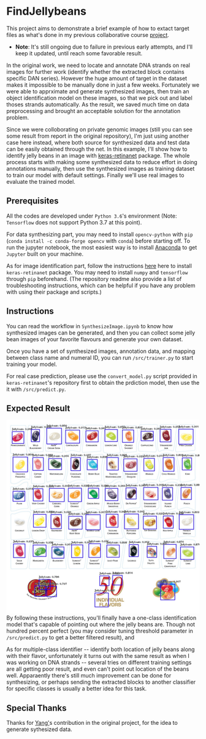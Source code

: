 # FindJellybeans
This project aims to demonstrate a brief example of how to extact target files as what's done in my previous collaborative course [project](https://github.com/tnmcneil/XGenomesProject).

- **Note**: It's still ongoing due to failure in previous early attempts, and I'll keep it updated, until reach some favorable result.

In the original work, we need to locate and annotate DNA strands on real images for further work (identify whether the extracted block contains specific DAN series). However the huge amount of target in the dataset makes it impossible to be manually done in just a few weeks. Fortunately we were able to apprximate and generate synthesized images, then train an object identification model on these images, so that we pick out and label thoses strands automatically. As the result, we saved much time on data preprocessing and brought an acceptable solution for the annotation problem.

Since we were colloborating on private genomic images (still you can see some result from report in the original repository), I'm just using another case here instead, where both source for synthesized data and test data can be easily obtained through the net. In this example, I'll show how to identify jelly beans in an image with [keras-retinanet](https://github.com/fizyr/keras-retinanet) package. The whole process starts with making some synthesized data to reduce effort in doing annotations manually, then use the synthesized images as training dataset to train our model with default settings. Finally we'll use real images to evaluate the trained model.

## Prerequisites
All the codes are developed under `Python 3.6`'s environment (Note: `Tensorflow` does not support Python 3.7 at this point).

For data synthesizing part, you may need to install `opencv-python` with `pip` (`conda install -c conda-forge opencv` with `conda`) before starting off. To run the jupyter notebook, the most easiest way is to install [Anaconda](https://www.anaconda.com/) to get `Jupyter` built on your machine.

As for image identification part, follow the instructions [here](https://github.com/fizyr/keras-retinanet) here to install `keras-retinanet` package. You may need to install `numpy` and `tensorflow` through `pip` beforehand. (The repository readme also provide a list of troubleshooting instructions, which can be helpful if you have any problem with using their package and scripts.)

## Instructions
You can read the workflow in `SynthesizeImage.ipynb` to know how synthesized images can be generated, and then you can collect some jelly bean images of your favorite flavours and generate your own dataset.

Once you have a set of synthesized images, annotation data, and mapping between class name and numeral ID, you can run `/src/trainer.py` to start training your model.

For real case prediction, please use the `convert_model.py` script provided in `keras-retinanet`'s repository first to obtain the prdiction model, then use the it with `/src/predict.py`.

## Expected Result
![](/img/oneclass_predict_75_test_1.jpeg)
By following these instructions, you'll finally have a one-class identification model that's capable of pointing out where the jelly beans are. Though not hundred percent perfect (you may consider tuning threshold parameter in `/src/predict.py` to get a better filtered result), and

As for multiple-class identifier -- identify both location of jelly beans along with their flavor, unfortunately it turns out with the same result as when I was working on DNA strands -- several tries on different training settings are all getting poor result, and even can't point out location of the beans well. Apparaently there's still much improvement can be done for synthesizing, or perhaps sending the extracted blocks to another classifier for specific classes is usually a better idea for this task.

## Special Thanks
Thanks for [Yang'](https://github.com/tyku12cn)s contribution in the original project, for the idea to generate sythesized data.
